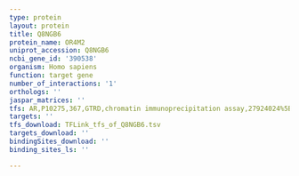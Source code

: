 ```yaml
---
type: protein
layout: protein
title: Q8NGB6
protein_name: OR4M2
uniprot_accession: Q8NGB6
ncbi_gene_id: '390538'
organism: Homo sapiens
function: target gene
number_of_interactions: '1'
orthologs: ''
jaspar_matrices: ''
tfs: AR,P10275,367,GTRD,chromatin immunoprecipitation assay,27924024%5Buid%5D,No
targets: ''
tfs_download: TFLink_tfs_of_Q8NGB6.tsv
targets_download: ''
bindingSites_download: ''
binding_sites_ls: ''

---
```

